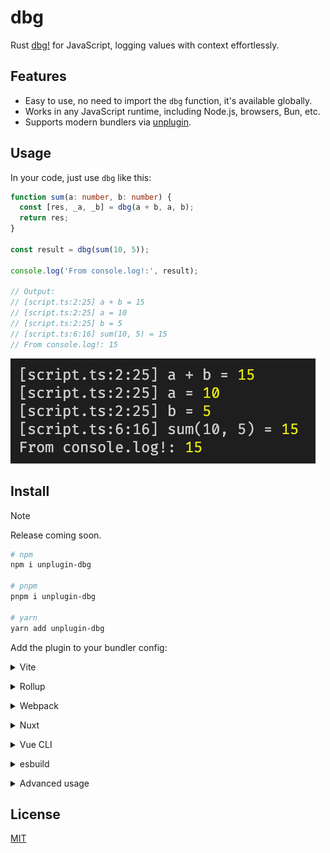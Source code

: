 # dbg

Rust [dbg!](https://doc.rust-lang.org/std/macro.dbg.html) for JavaScript, logging values with context effortlessly.

## Features

- Easy to use, no need to import the `dbg` function, it's available globally.
- Works in any JavaScript runtime, including Node.js, browsers, Bun, etc.
- Supports modern bundlers via [unplugin](https://github.com/unjs/unplugin).

## Usage

In your code, just use `dbg` like this:

```ts
function sum(a: number, b: number) {
  const [res, _a, _b] = dbg(a + b, a, b);
  return res;
}

const result = dbg(sum(10, 5));

console.log('From console.log!:', result);

// Output:
// [script.ts:2:25] a + b = 15
// [script.ts:2:25] a = 10
// [script.ts:2:25] b = 5
// [script.ts:6:16] sum(10, 5) = 15
// From console.log!: 15
```

![preview](./preview.png)

## Install

> [!NOTE]
> Release coming soon.

```bash
# npm
npm i unplugin-dbg

# pnpm
pnpm i unplugin-dbg

# yarn
yarn add unplugin-dbg
```

Add the plugin to your bundler config:

<details>
<summary>Vite</summary><br>

```ts
// vite.config.ts
import dbg from 'unplugin-dbg/vite';

export default defineConfig({
  plugins: [
    dbg({
      /* options */
    }),
  ],
});
```

<br></details>

<details>
<summary>Rollup</summary><br>

```ts
// rollup.config.js
import dbg from 'unplugin-dbg/rollup';

export default {
  plugins: [
    dbg({
      /* options */
    }),
  ],
};
```

<br></details>

<details>
<summary>Webpack</summary><br>

```ts
// webpack.config.js
module.exports = {
  /* ... */
  plugins: [
    require('unplugin-dbg/webpack')({
      /* options */
    }),
  ],
};
```

<br></details>

<details>
<summary>Nuxt</summary><br>

```ts
// nuxt.config.js
export default defineNuxtConfig({
  modules: [
    [
      'unplugin-dbg/nuxt',
      {
        /* options */
      },
    ],
  ],
});
```

> This module works for both Nuxt 2 and [Nuxt Vite](https://github.com/nuxt/vite)

<br></details>

<details>
<summary>Vue CLI</summary><br>

```ts
// vue.config.js
module.exports = {
  configureWebpack: {
    plugins: [
      require('unplugin-dbg/webpack')({
        /* options */
      }),
    ],
  },
};
```

<br></details>

<details>
<summary>esbuild</summary><br>

```ts
// esbuild.config.js
import { build } from 'esbuild';
import dbg from 'unplugin-dbg/esbuild';

build({
  plugins: [dbg()],
});
```

<br></details>

<details>
<summary>Advanced usage</summary><br>

```ts
// Use the plugin with SWC
import swcPlugin from 'unplugin-dbg/swc-plugin';

swc.transform(code, {
  jsc: {
    experimental: {
      plugins: [[swcPlugin, {}]],
    },
  },
});
```

```ts
// Use the plugin with SWC
import { _ as dbg } from 'unplugin-dbg/runtime';

// Without location context
dbg.call(
  null,
  {
    expr: '<expr>',
    value: expr,
  },
  {
    expr: '10 + 5',
    value: 10 + 5,
  }
  // ...
);

// With location context
dbg.call(
  {
    file: 'script.ts',
    line: 1,
    col: 1,
  },
  {
    expr: '<expr>',
    value: expr,
  },
  {
    expr: '10 + 5',
    value: 10 + 5,
  }
  // ...
);
```

<br></details>

## License

[MIT](./LICENSE)
